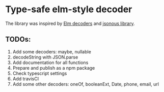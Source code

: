 # Type-safe elm-style decoder

The library was inspired by [Elm decoders](https://package.elm-lang.org/packages/elm/json/latest/Json-Decode) and [jsonous library](https://github.com/kofno/jsonous).

## TODOs:

1. Add some decoders: maybe, nullable
2. decodeString with JSON.parse
3. Add documentation for all functions
4. Prepare and publish as a npm package
5. Check typescript settings
6. Add travisCI
7. Add some other decoders: oneOf, booleanExt, Date, phone, email, url
